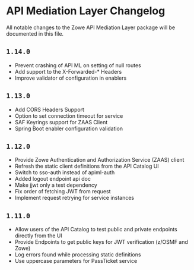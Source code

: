 # API Mediation Layer Changelog

All notable changes to the Zowe API Mediation Layer package will be documented in this file.
## `1.14.0`

- Prevent crashing of API ML on setting of null routes
- Add support to the X-Forwarded-* Headers
- Improve validator of configuration in enablers

## `1.13.0`

- Add CORS Headers Support 
- Option to set connection timeout for service
- SAF Keyrings support for ZAAS Client
- Spring Boot enabler configuration validation

## `1.12.0`

- Provide Zowe Authentication and Authorization Service (ZAAS) client
- Refresh the static client definitions from the API Catalog UI
- Switch to sso-auth instead of apiml-auth
- Added logout endpoint api doc
- Make jjwt only a test dependency
- Fix order of fetching JWT from request
- Implement request retrying for service instances

## `1.11.0`

- Allow users of the API Catalog to test public and private endpoints directly from the UI
- Provide Endpoints to get public keys for JWT verification (z/OSMF and Zowe)
- Log errors found while processing static definitions
- Use uppercase parameters for PassTicket service
